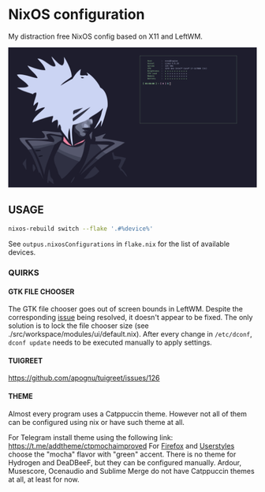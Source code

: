 # NixOS configuration

My distraction free NixOS config based on X11 and LeftWM.

![preview](./resources/preview.png)

## USAGE

```sh
nixos-rebuild switch --flake '.#%device%'
```

See `outpus.nixosConfigurations` in `flake.nix` for the list of available devices.

### QUIRKS

#### GTK FILE CHOOSER

The GTK file chooser goes out of screen bounds in LeftWM.
Despite the corresponding [issue](https://github.com/leftwm/leftwm/issues/680) being resolved,
it doesn't appear to be fixed.
The only solution is to lock the file chooser size (see ./src/workspace/modules/ui/default.nix).
After every change in `/etc/dconf`, `dconf update` needs to be executed manually to apply settings.

#### TUIGREET

https://github.com/apognu/tuigreet/issues/126

#### THEME

Almost every program uses a Catppuccin theme. However not all of them can be configured using nix or have such theme at all.

For Telegram install theme using the following link: https://t.me/addtheme/ctpmochaimproved
For [Firefox](https://github.com/catppuccin/firefox) and [Userstyles](https://github.com/catppuccin/userstyles) choose the "mocha" flavor with "green" accent.
There is no theme for Hydrogen and DeaDBeeF, but they can be configured manually.
Ardour, Musescore, Ocenaudio and Sublime Merge do not have Catppuccin themes at all, at least for now.
